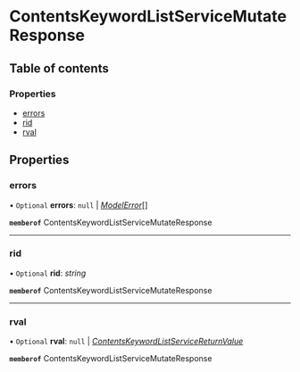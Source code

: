 # ContentsKeywordListServiceMutateResponse


## Table of contents

### Properties

- [errors](contentskeywordlistservicemutateresponse.md#errors)
- [rid](contentskeywordlistservicemutateresponse.md#rid)
- [rval](contentskeywordlistservicemutateresponse.md#rval)

## Properties

### errors

• `Optional` **errors**: ``null`` \| [*ModelError*](modelerror.md)[]

**`memberof`** ContentsKeywordListServiceMutateResponse

___

### rid

• `Optional` **rid**: *string*

**`memberof`** ContentsKeywordListServiceMutateResponse

___

### rval

• `Optional` **rval**: ``null`` \| [*ContentsKeywordListServiceReturnValue*](contentskeywordlistservicereturnvalue.md)

**`memberof`** ContentsKeywordListServiceMutateResponse
